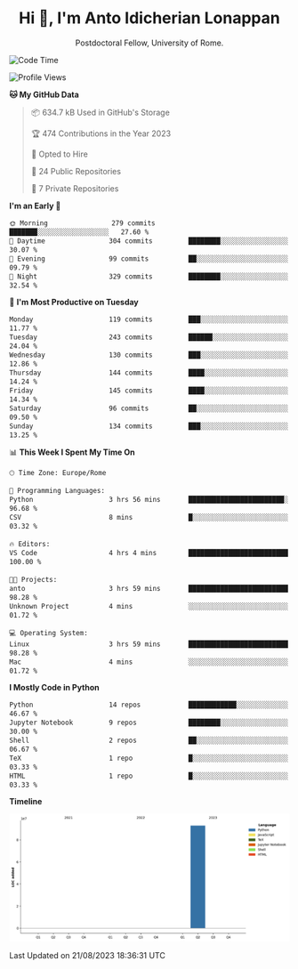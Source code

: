 
<h1 align="center">Hi 👋, I'm Anto Idicherian Lonappan</h1>
<p align="center">Postdoctoral Fellow, University of Rome. </p>


<!--START_SECTION:waka-->
![Code Time](http://img.shields.io/badge/Code%20Time-402%20hrs%2015%20mins-blue)

![Profile Views](http://img.shields.io/badge/Profile%20Views-1-blue)

**🐱 My GitHub Data** 

> 📦 634.7 kB Used in GitHub's Storage 
 > 
> 🏆 474 Contributions in the Year 2023
 > 
> 💼 Opted to Hire
 > 
> 📜 24 Public Repositories 
 > 
> 🔑 7 Private Repositories 
 > 
**I'm an Early 🐤** 

```text
🌞 Morning                279 commits         ███████░░░░░░░░░░░░░░░░░░   27.60 % 
🌆 Daytime                304 commits         ████████░░░░░░░░░░░░░░░░░   30.07 % 
🌃 Evening                99 commits          ██░░░░░░░░░░░░░░░░░░░░░░░   09.79 % 
🌙 Night                  329 commits         ████████░░░░░░░░░░░░░░░░░   32.54 % 
```
📅 **I'm Most Productive on Tuesday** 

```text
Monday                   119 commits         ███░░░░░░░░░░░░░░░░░░░░░░   11.77 % 
Tuesday                  243 commits         ██████░░░░░░░░░░░░░░░░░░░   24.04 % 
Wednesday                130 commits         ███░░░░░░░░░░░░░░░░░░░░░░   12.86 % 
Thursday                 144 commits         ████░░░░░░░░░░░░░░░░░░░░░   14.24 % 
Friday                   145 commits         ████░░░░░░░░░░░░░░░░░░░░░   14.34 % 
Saturday                 96 commits          ██░░░░░░░░░░░░░░░░░░░░░░░   09.50 % 
Sunday                   134 commits         ███░░░░░░░░░░░░░░░░░░░░░░   13.25 % 
```


📊 **This Week I Spent My Time On** 

```text
🕑︎ Time Zone: Europe/Rome

💬 Programming Languages: 
Python                   3 hrs 56 mins       ████████████████████████░   96.68 % 
CSV                      8 mins              █░░░░░░░░░░░░░░░░░░░░░░░░   03.32 % 

🔥 Editors: 
VS Code                  4 hrs 4 mins        █████████████████████████   100.00 % 

🐱‍💻 Projects: 
anto                     3 hrs 59 mins       █████████████████████████   98.28 % 
Unknown Project          4 mins              ░░░░░░░░░░░░░░░░░░░░░░░░░   01.72 % 

💻 Operating System: 
Linux                    3 hrs 59 mins       █████████████████████████   98.28 % 
Mac                      4 mins              ░░░░░░░░░░░░░░░░░░░░░░░░░   01.72 % 
```

**I Mostly Code in Python** 

```text
Python                   14 repos            ████████████░░░░░░░░░░░░░   46.67 % 
Jupyter Notebook         9 repos             ████████░░░░░░░░░░░░░░░░░   30.00 % 
Shell                    2 repos             ██░░░░░░░░░░░░░░░░░░░░░░░   06.67 % 
TeX                      1 repo              █░░░░░░░░░░░░░░░░░░░░░░░░   03.33 % 
HTML                     1 repo              █░░░░░░░░░░░░░░░░░░░░░░░░   03.33 % 
```



**Timeline**

![Lines of Code chart](https://raw.githubusercontent.com/antolonappan/antolonappan/main/assets/bar_graph.png)


 Last Updated on 21/08/2023 18:36:31 UTC
<!--END_SECTION:waka-->
